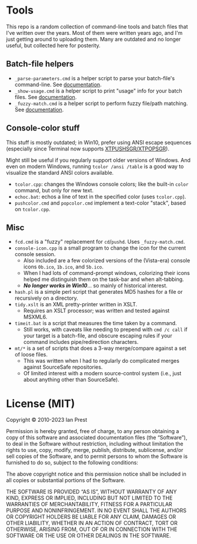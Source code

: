 # Tools

This repo is a random collection of command-line tools and batch files that
I've written over the years. Most of them were written years ago, and I'm just
getting around to uploading them. Many are outdated and no longer useful, but
collected here for posterity.

## Batch-file helpers

* `_parse-parameters.cmd` is a helper script to parse your batch-file's
command-line. See [documentation](_parse-parameters.md).
* `_show-usage.cmd` is a helper script to print "usage" info for your batch
files. See [documentation](_show-usage.md).
* `_fuzzy-match.cmd` is a helper script to perform fuzzy file/path matching.
See [documentation](_fuzzy-match.md).

## Console-color stuff

This stuff is mostly outdated; in Win10, prefer using ANSI escape sequences
(especially since Terminal now supports
[XTPUSHSGR/XTPOPSGR](https://github.com/microsoft/terminal/issues/1796)).

Might still be useful if you regularly support older versions of Windows. And
even on modern Windows, running `tcolor /ansi /table` is a good way to
visualize the standard ANSI colors available.

* `tcolor.cpp`: changes the Windows console colors; like the built-in `color`
command, but only for new text.
* `echoc.bat`: echos a line of text in the specified color (uses `tcolor.cpp`).
* `pushcolor.cmd` and `popcolor.cmd` implement a text-color "stack", based on
`tcolor.cpp`.

## Misc

* `fcd.cmd` is a "fuzzy" replacement for `cd`/`pushd`. Uses `_fuzzy-match.cmd`.
* `console-icon.cpp` is a small program to change the icon for the current
console session.
  * Also included are a few colorized versions of the (Vista-era) console icons
  `0b.ico`, `1b.ico`, and `5b.ico`.
  * When I had lots of command-prompt windows, colorizing their icons helped me
  distinguish them on the task-bar and when alt-tabbing.
  * ***No longer works in Win10***... so mainly of historical interest.
* `hash.pl` is a simple perl script that generates MD5 hashes for a file or
recursively on a directory.
* `tidy.xslt` is an XML pretty-printer written in XSLT.
  * Requires an XSLT processor; was written and tested against MSXML6.
* `timeit.bat` is a script that measures the time taken by a command.
  * Still works, with caveats like needing to prepend with `cmd /c call` if
  your target is a batch-file, and obscure escaping rules if your command
  includes pipe/redirection characters.
* `mt/*` is a set of scripts that does a 3-way merge/compare against a set of
loose files.
  * This was written when I had to regularly do complicated merges against
  SourceSafe repositories.
  * Of limited interest with a modern source-control system (i.e., just about
  anything other than SourceSafe).

# License (MIT)

Copyright © 2010-2023 Ian Prest

Permission is hereby granted, free of charge, to any person obtaining a copy of
this software and associated documentation files (the “Software”), to deal in
the Software without restriction, including without limitation the rights to
use, copy, modify, merge, publish, distribute, sublicense, and/or sell copies
of the Software, and to permit persons to whom the Software is furnished to do
so, subject to the following conditions:

The above copyright notice and this permission notice shall be included in all
copies or substantial portions of the Software.

THE SOFTWARE IS PROVIDED “AS IS”, WITHOUT WARRANTY OF ANY KIND, EXPRESS OR
IMPLIED, INCLUDING BUT NOT LIMITED TO THE WARRANTIES OF MERCHANTABILITY,
FITNESS FOR A PARTICULAR PURPOSE AND NONINFRINGEMENT. IN NO EVENT SHALL THE
AUTHORS OR COPYRIGHT HOLDERS BE LIABLE FOR ANY CLAIM, DAMAGES OR OTHER
LIABILITY, WHETHER IN AN ACTION OF CONTRACT, TORT OR OTHERWISE, ARISING FROM,
OUT OF OR IN CONNECTION WITH THE SOFTWARE OR THE USE OR OTHER DEALINGS IN THE
SOFTWARE.


